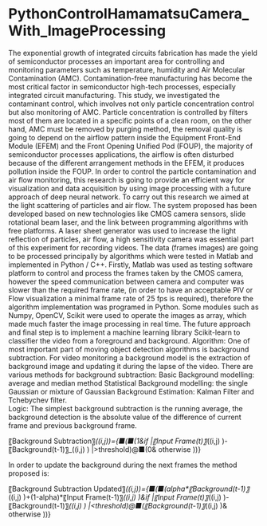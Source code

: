 # PythonControlHamamatsuCamera_With_ImageProcessing
The exponential growth of integrated circuits fabrication has made the yield of semiconductor processes an important area for controlling and monitoring parameters such as temperature, humidity and Air Molecular Contamination (AMC). Contamination-free manufacturing has become the most critical factor in semiconductor high-tech processes, especially integrated circuit manufacturing. This study, we investigated the contaminant control, which involves not only particle concentration control but also monitoring of AMC. Particle concentration is controlled by filters most of them are located in a specific points of a clean room, on the other hand, AMC must be removed by purging method, the removal quality is going to depend on the airflow pattern inside the Equipment Front-End Module (EFEM) and the Front Opening Unified Pod (FOUP), the majority  of semiconductor processes applications, the airflow is often disturbed because of the different arrangement methods in the EFEM, it produces pollution inside the FOUP. 
In order to control the particle contamination and air flow monitoring, this research is going to provide an efficient way for visualization and data acquisition by using image processing with a future approach of deep neural network. To carry out this research we aimed at the light scattering of particles and air flow. The system proposed has been developed based on new technologies like CMOS camera sensors, slide rotational beam laser, and the link between programming algorithms with free platforms. A laser sheet generator was used to increase the light reflection of particles, air flow, a high sensitivity camera was essential part of this experiment for recording videos. The data (frames images) are going to be processed principally by algorithms which were tested in Matlab and implemented in Python / C++. 
Firstly, Matlab was used as testing software platform to control and process the frames taken by the CMOS camera, however the speed communication between camera and computer was slower than the required frame rate, (in order to have an acceptable PIV or Flow visualization a minimal frame rate of 25 fps is required), therefore the algorithm implementation was programed in Python. Some modules such as Numpy, OpenCV, Scikit were used to operate the images as array, which made much faster the image processing in real time.  The future approach and final step is to implement a machine learning library Scikit-learn to classifier the video from a foreground and background. 
Algorithm:
One of most important part of moving object detection algorithms is background subtraction. For video monitoring a background model is the extraction of background image and updating it during the lapse of the video. There are various methods for background subtraction:
	Basic Background modelling: average and median method
	Statistical Background modelling: the single Gaussian or mixture of Gaussian
	Background Estimation: Kalman Filter and Tchebychev filter.  
Logic:
The simplest background subtraction is the running average, the background detection is the absolute value of the difference of current frame and previous background frame. 

〖Background Subtraction〗_((i,j))={■(■(1&if |〖Input Frame(t)〗_((i,j) )-〖Background(t-1)〗_((i,j) ) |>threshold)@■(0&               otherwise                                                                                     ))}	


In order to update the background during the next frames the method proposed is: 

〖Background Subtraction Updated〗_((i,j))={■(■(alpha*〖Background(t-1)〗_((i,j) )+(1-alpha)*〖Input Frame(t-1)〗_((i,j) )&if |〖Input Frame(t)〗_((i,j) )-〖Background(t-1)〗_((i,j) ) |<threshold)@■(〖Background(t-1)〗_((i,j) )&               otherwise                                                                                     ))}
